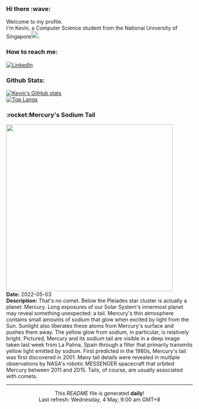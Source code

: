 <h3>Hi there :wave:</h3>

Welcome to my profile.   
I'm Kevin, a Computer Science student from the National University of Singapore<img src="https://img.icons8.com/color/96/000000/singapore-circular.png" width="20px"/>.</p>

<h3>How to reach me: </h3>
<a href="https://www.linkedin.com/in/kevin-foong/"><img alt="LinkedIn" src="https://img.shields.io/badge/linkedin-%230077B5.svg?&style=for-the-badge&logo=linkedin&logoColor=white" /></a> 

<h3>Github Stats: </h3> 

[![Kevin's GitHub stats](https://github-readme-stats.vercel.app/api?username=kevin9foong&theme=tokyonight)](https://github.com/anuraghazra/github-readme-stats) <br/>
[![Top Langs](https://github-readme-stats.vercel.app/api/top-langs/?username=kevin9foong&layout=compact&theme=tokyonight)](https://github.com/anuraghazra/github-readme-stats)

<h3>:rocket:Mercury&#39;s Sodium Tail</h3> 
<img width="450" src="https:&#x2F;&#x2F;apod.nasa.gov&#x2F;apod&#x2F;image&#x2F;2205&#x2F;MercuryTailPleiades_Voltmer_1448.jpg" /><br/>
<b>Date:</b> 2022-05-03<br/>
<b>Description:</b> That&#39;s no comet.  Below the Pleiades star cluster is actually a planet: Mercury. Long exposures of our Solar System&#39;s innermost planet may reveal something unexpected: a tail. Mercury&#39;s thin atmosphere contains small amounts of sodium that glow when excited by light from the Sun. Sunlight also liberates these atoms from Mercury&#39;s surface and pushes them away. The yellow glow from sodium, in particular, is relatively bright.  Pictured, Mercury and its sodium tail are visible in a deep image taken last week from La Palma, Spain through a filter that primarily transmits yellow light emitted by sodium. First predicted in the 1980s, Mercury&#39;s tail was first discovered in 2001. Many tail details were revealed in multiple observations by NASA&#39;s robotic MESSENGER spacecraft that orbited Mercury between 2011 and 2015.  Tails, of course, are usually associated with comets.<br/>

------------
<p align="center">This <i>README</i> file is generated <b>daily</b>!</br>
Last refresh: Wednesday, 4 May, 9:00 am GMT+8<br />